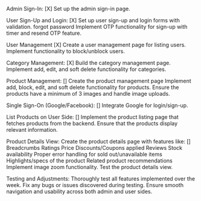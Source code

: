  <script src="https://cdn.tailwindcss.com"></script> 
 <script src="https://cdn.jsdelivr.net/npm/axios/dist/axios.min.js"></script> 
 <script src="https://cdn.jsdelivr.net/npm/sweetalert2@11"></script>

Admin Sign-In:  [X]
Set up the admin sign-in page.

User Sign-Up and Login: [X]
Set up user sign-up and login forms with validation.
forgot password
Implement OTP functionality for sign-up with timer and resend OTP feature.

User Management [X]
Create a user management page for listing users.
Implement functionality to block/unblock users.

Category Management: [X] 
Build the category management page.
Implement add, edit, and soft delete functionality for categories.

Product Management: []
Create the product management page
Implement add, block, edit, and soft delete functionality for products.
Ensure the products have a minimum of 3 images and handle image uploads.

Single Sign-On (Google/Facebook): []
Integrate Google for login/sign-up.

List Products on User Side: []
Implement the product listing page that fetches products from the backend.
Ensure that the products display relevant information.

Product Details View:
Create the product details page with features like: []
Breadcrumbs
Ratings
Price
Discounts/Coupons applied
Reviews
Stock availability
Proper error handling for sold out/unavailable items
Highlights/specs of the product
Related product recommendations
Implement image zoom functionality.
Test the product details view.

Testing and Adjustments:
Thoroughly test all features implemented over the week.
Fix any bugs or issues discovered during testing.
Ensure smooth navigation and usability across both admin and user sides.

